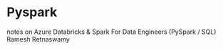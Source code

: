 # Pyspark
 notes on Azure Databricks &amp; Spark For Data Engineers (PySpark / SQL) Ramesh Retnaswamy
